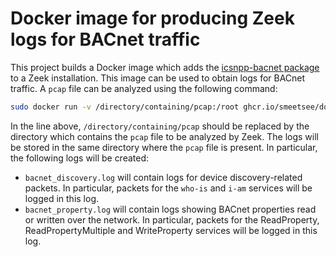# Docker image for producing Zeek logs for BACnet traffic
This project builds a Docker image which adds the [icsnpp-bacnet package](https://github.com/cisagov/icsnpp-bacnet) to a Zeek installation.
This image can be used to obtain logs for BACnet traffic.
A `pcap` file can be analyzed using the following command:
```bash
sudo docker run -v /directory/containing/pcap:/root ghcr.io/smeetsee/docker-zeek-bacnet:main /bin/bash -c 'cd /root && zeek -r /root/bacnet.pcap /usr/local/zeek/share/zeek/site/icsnpp-bacnet/__load__.zeek'
```
In the line above, `/directory/containing/pcap` should be replaced by the directory which contains the `pcap` file to be analyzed by Zeek.
The logs will be stored in the same directory where the `pcap` file is present.
In particular, the following logs will be created:
- `bacnet_discovery.log` will contain logs for device discovery-related packets. In particular, packets for the `who-is` and `i-am` services will be logged in this log.
- `bacnet_property.log` will contain logs showing BACnet properties read or written over the network. In particular, packets for the ReadProperty, ReadPropertyMultiple and WriteProperty services will be logged in this log.